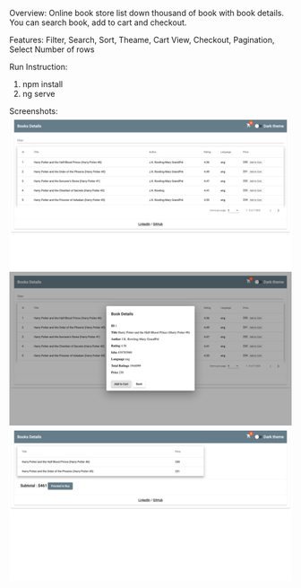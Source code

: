 Overview:
Online book store list down thousand of book with book details. You can search book, add to cart and checkout.

Features:
Filter,
Search,
Sort,
Theame,
Cart View,
Checkout,
Pagination,
Select Number of rows

Run Instruction:

1. npm install
2. ng serve

Screenshots:
![alt text](https://raw.githubusercontent.com/SunilSigar/OnlineBookStore/master/Screenshots/Screenshot%202019-07-27%20at%207.41.30%20PM.png)
![alt text](https://raw.githubusercontent.com/SunilSigar/OnlineBookStore/master/Screenshots/Screenshot%202019-07-27%20at%207.41.43%20PM.png)
![alt text](https://raw.githubusercontent.com/SunilSigar/OnlineBookStore/master/Screenshots/Screenshot%202019-07-27%20at%207.42.04%20PM.png)

